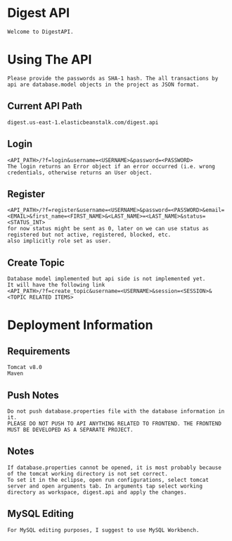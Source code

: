 # Digest API
	Welcome to DigestAPI.
# Using The API
	Please provide the passwords as SHA-1 hash. The all transactions by api are database.model objects in the project as JSON format.
## Current API Path
	digest.us-east-1.elasticbeanstalk.com/digest.api 
	
## Login
	<API_PATH>/?f=login&username=<USERNAME>&password=<PASSWORD>
	The login returns an Error object if an error occurred (i.e. wrong credentials, otherwise returns an User object.
## Register
	<API_PATH>/?f=register&username=<USERNAME>&password=<PASSWORD>&email=<EMAIL>&first_name=<FIRST_NAME>&<LAST_NAME>=<LAST_NAME>&status=<STATUS_INT>
	for now status might be sent as 0, later on we can use status as registered but not active, registered, blocked, etc.
	also implicitly role set as user.

## Create Topic
	Database model implemented but api side is not implemented yet.
	It will have the following link
	<API_PATH>/?f=create_topic&username=<USERNAME>&session=<SESSION>&<TOPIC RELATED ITEMS>

# Deployment Information
## Requirements
	Tomcat v8.0
	Maven
## Push Notes
	Do not push database.properties file with the database information in it.
	PLEASE DO NOT PUSH TO API ANYTHING RELATED TO FRONTEND. THE FRONTEND MUST BE DEVELOPED AS A SEPARATE PROJECT.
## Notes
	If database.properties cannot be opened, it is most probably because of the tomcat working directory is not set correct. 
	To set it in the eclipse, open run configurations, select tomcat server and open arguments tab. In arguments tap select working directory as workspace, digest.api and apply the changes.
## MySQL Editing
	For MySQL editing purposes, I suggest to use MySQL Workbench.

		
